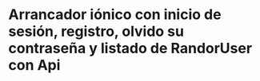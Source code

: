 # Arrancador iónico con inicio de sesión, registro, olvido su contraseña y listado de RandorUser con Api


